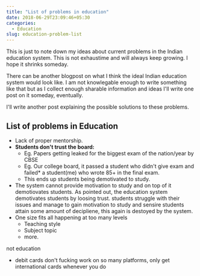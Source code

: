 ```yaml
---
title: "List of problems in education"
date: 2018-06-29T23:09:46+05:30
categories:
  - Education
slug: education-problem-list
---
```


This is just to note down my ideas about current problems
in the Indian education system. This is not exhaustime and will always keep growing.
I hope it shrinks someday.

There can be another blogpost on what I think the ideal Indian education system would look like.
I am not knowlegable enough to write something like that but as I collect enough sharable information
and ideas I'll write one post on it someday, eventually.

I'll write another post explaining the possible solutions to these problems.

## List of problems in Education

- Lack of proper mentorship.
- **Students don't trust the board:**
  - Eg. Papers getting leaked for the biggest exam of the nation/year by CBSE
  - Eg. Our college board, it passed a student who didn't give exam and failed*
  a student(me) who wrote 85+ in the final exam.
  - This ends up students being demotivated to study.
- The system cannot provide motivation to study and on top of it demotiovates students.
As pointed out, the education system demotivates students by loosing trust.
students struggle with their issues and manage to gain motivation to study and
sensire students attain some amount of decipliene, this again is destoyed by the system.
- One size fits all happening at too many levels
  - Teaching style
  - Subject topic
  - more.


not education
- debit cards don't fucking work on so many platforms, only get international cards whenever you do
